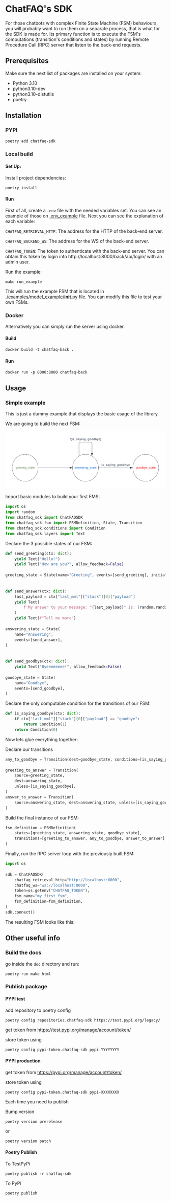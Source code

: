 # ChatFAQ's SDK

For those chatbots with complex Finite State Machine (FSM) behaviours, you will probably want to run them on a separate process, that is what for the SDK is made for. Its primary function is to execute the FSM's computations (transition's conditions and states) by running Remote Procedure Call (RPC) server that listen to the back-end requests.


## Prerequisites

Make sure the next list of packages are installed on your system:

- Python 3.10
- python3.10-dev
- python3.10-distutils
- poetry

## Installation

### PYPI

    poetry add chatfaq-sdk

### Local build

#### Set Up:

Install project dependencies:

    poetry install

#### Run

First of all, create a `.env` file with the needed variables set. You can see an example of those on [.env_example](.env_example) file. Next you can see the explanation of each variable:

`CHATFAQ_RETRIEVAL_HTTP`: The address for the HTTP of the back-end server.

`CHATFAQ_BACKEND_WS`: The address for the WS of the back-end server.

`CHATFAQ_TOKEN`: The token to authenticate with the back-end server. You can obtain this token by login into http://localhost:8000/back/api/login/ with an admin user.


Run the example:

    make run_example

This will run the example FSM that is located in [./examples/model_example/__init__.py](./examples/model_example/__init__.py) file. You can modify this file to test your own FSMs.


### Docker

Alternatively you can simply run the server using docker.

#### Build

    docker build -t chatfaq-back .

#### Run

    docker run -p 8000:8000 chatfaq-back


## Usage

### Simple example

This is just a dummy example that displays the basic usage of the library.

We are going to build the next FSM:

![fsm](../doc/source/_static/images/fsm_diagram.png)

Import basic modules to build your first FMS:

```python
import os
import random
from chatfaq_sdk import ChatFAQSDK
from chatfaq_sdk.fsm import FSMDefinition, State, Transition
from chatfaq_sdk.conditions import Condition
from chatfaq_sdk.layers import Text
```

Declare the 3 possible states of our FSM:

```python
def send_greeting(ctx: dict):
    yield Text("Hello!")
    yield Text("How are you?", allow_feedback=False)

greeting_state = State(name="Greeting", events=[send_greeting], initial=True)


def send_answer(ctx: dict):
    last_payload = ctx["last_mml"]["stack"][0]["payload"]
    yield Text(
        f'My answer to your message: "{last_payload}" is: {random.randint(0, 999)}'
    )
    yield Text(f"Tell me more")

answering_state = State(
    name="Answering",
    events=[send_answer],
)


def send_goodbye(ctx: dict):
    yield Text("Byeeeeeeee!", allow_feedback=False)

goodbye_state = State(
    name="Goodbye",
    events=[send_goodbye],
)

```

Declare the only computable condition for the transitions of our FSM:

```python
def is_saying_goodbye(ctx: dict):
    if ctx["last_mml"]["stack"][0]["payload"] == "goodbye":
        return Condition(1)
    return Condition(0)
```

Now lets glue everything together:

Declare our transitions

```python
any_to_goodbye = Transition(dest=goodbye_state, conditions=[is_saying_goodbye])

greeting_to_answer = Transition(
    source=greeting_state,
    dest=answering_state,
    unless=[is_saying_goodbye],
)
answer_to_answer = Transition(
    source=answering_state, dest=answering_state, unless=[is_saying_goodbye]
)
```

Build the final instance of our FSM:

```python
fsm_definition = FSMDefinition(
    states=[greeting_state, answering_state, goodbye_state],
    transitions=[greeting_to_answer, any_to_goodbye, answer_to_answer],
)
```

Finally, run the RPC server loop with the previously built FSM:

```python
import os

sdk = ChatFAQSDK(
    chatfaq_retrieval_http="http://localhost:8000",
    chatfaq_ws="ws://localhost:8000",
    token=os.getenv("CHATFAQ_TOKEN"),
    fsm_name="my_first_fsm",
    fsm_definition=fsm_definition,
)
sdk.connect()
```

The resulting FSM looks like this:

## Other useful info
### Build the docs

go inside the `doc` directory and run:

```
poetry run make html
```


### Publish package

#### PYPI test

add repository to poetry config

    poetry config repositories.chatfaq-sdk https://test.pypi.org/legacy/

get token from https://test.pypi.org/manage/account/token/

store token using

    poetry config pypi-token.chatfaq-sdk pypi-YYYYYYYY

#### PYPI production

get token from https://pypi.org/manage/account/token/

store token using

    poetry config pypi-token.chatfaq-sdk pypi-XXXXXXXX

Each time you need to publish

Bump version

    poetry version prerelease

or

    poetry version patch

#### Poetry Publish

To TestPyPi

    poetry publish -r chatfaq-sdk

To PyPi

    poetry publish

